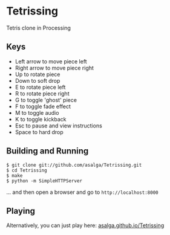 Tetrissing
==========

Tetris clone in Processing

Keys
-----
 - Left arrow to move piece left
 - Right arrow to move piece right
 - Up to rotate piece
 - Down to soft drop
 - E to rotate piece left
 - R to rotate piece right
 - G to toggle 'ghost' piece
 - F to toggle fade effect
 - M to toggle audio
 - K to toggle kickback
 - Esc to pause and view instructions
 - Space to hard drop

Building and Running
--------------------
```shell
$ git clone git://github.com/asalga/Tetrissing.git
$ cd Tetrissing
$ make
$ python -m SimpleHTTPServer
```

... and then open a browser and go to `http://localhost:8000`

Playing
-------
Alternatively, you can just play here: [asalga.github.io/Tetrissing](http://asalga.github.io/Tetrissing/)


